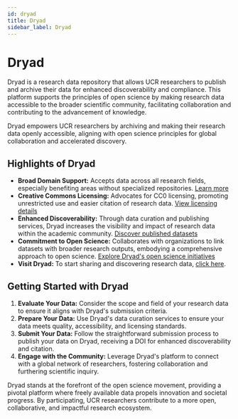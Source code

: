 ```yaml
---
id: dryad
title: Dryad
sidebar_label: Dryad
---
```


# Dryad

Dryad is a research data repository that allows UCR researchers to publish and archive their data for enhanced discoverability and compliance. This platform supports the principles of open science by making research data accessible to the broader scientific community, facilitating collaboration and contributing to the advancement of knowledge.

Dryad empowers UCR researchers by archiving and making their research data openly accessible, aligning with open science principles for global collaboration and accelerated discovery.

## Highlights of Dryad

- **Broad Domain Support:** Accepts data across all research fields, especially benefiting areas without specialized repositories. [Learn more](https://datadryad.org/stash)
- **Creative Commons Licensing:** Advocates for CC0 licensing, promoting unrestricted use and easier citation of research data. [View licensing details](https://creativecommons.org/share-your-work/public-domain/cc0/)
- **Enhanced Discoverability:** Through data curation and publishing services, Dryad increases the visibility and impact of research data within the academic community. [Discover published datasets](https://datadryad.org/stash/discover)
- **Commitment to Open Science:** Collaborates with organizations to link datasets with broader research outputs, embodying a comprehensive approach to open science. [Explore Dryad's open science initiatives](https://datadryad.org/stash/our_work)
- **Visit Dryad:** To start sharing and discovering research data, [click here](https://datadryad.org/stash).

## Getting Started with Dryad

1. **Evaluate Your Data:** Consider the scope and field of your research data to ensure it aligns with Dryad's submission criteria.
2. **Prepare Your Data:** Use Dryad's data curation services to ensure your data meets quality, accessibility, and licensing standards.
3. **Submit Your Data:** Follow the straightforward submission process to publish your data on Dryad, receiving a DOI for enhanced discoverability and citation.
4. **Engage with the Community:** Leverage Dryad's platform to connect with a global network of researchers, fostering collaboration and furthering scientific inquiry.

Dryad stands at the forefront of the open science movement, providing a pivotal platform where freely available data propels innovation and societal progress. By participating, UCR researchers contribute to a more open, collaborative, and impactful research ecosystem.
